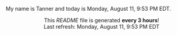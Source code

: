 My name is Tanner and today is Monday, August 11, 9:53 PM EDT.

<p align="center">This <i>README</i> file is generated <b>every 3 hours</b>!</br>Last refresh: Monday, August 11, 9:53 PM EDT<br /></p>
